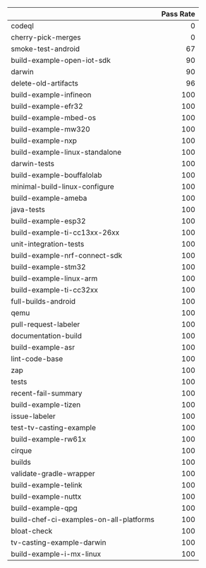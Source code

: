 |                                         |   Pass Rate |
|:----------------------------------------|------------:|
| codeql                                  |           0 |
| cherry-pick-merges                      |           0 |
| smoke-test-android                      |          67 |
| build-example-open-iot-sdk              |          90 |
| darwin                                  |          90 |
| delete-old-artifacts                    |          96 |
| build-example-infineon                  |         100 |
| build-example-efr32                     |         100 |
| build-example-mbed-os                   |         100 |
| build-example-mw320                     |         100 |
| build-example-nxp                       |         100 |
| build-example-linux-standalone          |         100 |
| darwin-tests                            |         100 |
| build-example-bouffalolab               |         100 |
| minimal-build-linux-configure           |         100 |
| build-example-ameba                     |         100 |
| java-tests                              |         100 |
| build-example-esp32                     |         100 |
| build-example-ti-cc13xx-26xx            |         100 |
| unit-integration-tests                  |         100 |
| build-example-nrf-connect-sdk           |         100 |
| build-example-stm32                     |         100 |
| build-example-linux-arm                 |         100 |
| build-example-ti-cc32xx                 |         100 |
| full-builds-android                     |         100 |
| qemu                                    |         100 |
| pull-request-labeler                    |         100 |
| documentation-build                     |         100 |
| build-example-asr                       |         100 |
| lint-code-base                          |         100 |
| zap                                     |         100 |
| tests                                   |         100 |
| recent-fail-summary                     |         100 |
| build-example-tizen                     |         100 |
| issue-labeler                           |         100 |
| test-tv-casting-example                 |         100 |
| build-example-rw61x                     |         100 |
| cirque                                  |         100 |
| builds                                  |         100 |
| validate-gradle-wrapper                 |         100 |
| build-example-telink                    |         100 |
| build-example-nuttx                     |         100 |
| build-example-qpg                       |         100 |
| build-chef-ci-examples-on-all-platforms |         100 |
| bloat-check                             |         100 |
| tv-casting-example-darwin               |         100 |
| build-example-i-mx-linux                |         100 |